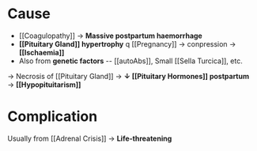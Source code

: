 # Cause
- [[Coagulopathy]] → **Massive postpartum haemorrhage**
- **[[Pituitary Gland]] hypertrophy** q [[Pregnancy]] → conpression → **[[Ischaemia]]**
- Also from **genetic factors** -- [[autoAbs]], Small [[Sella Turcica]], etc.

→ Necrosis of [[Pituitary Gland]] → **↓ [[Pituitary Hormones]] postpartum** → **[[Hypopituitarism]]**

# Complication
Usually from [[Adrenal Crisis]] → **Life-threatening**